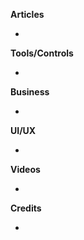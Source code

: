 **Articles**

* 

**Tools/Controls**

* 


**Business**

* 

**UI/UX**

* 

**Videos**

* 

**Credits**

* 
